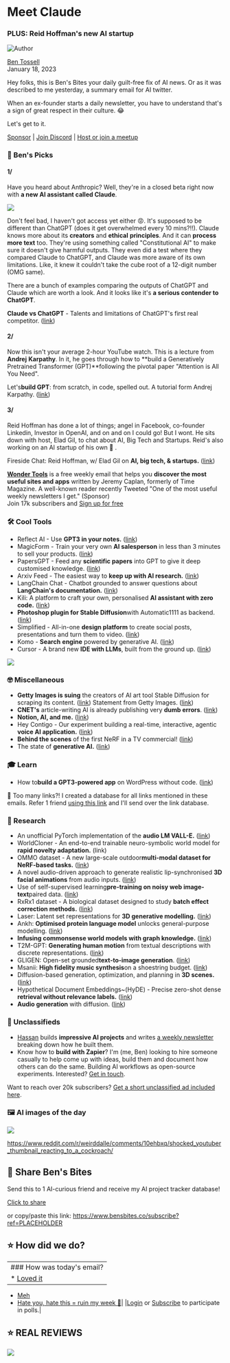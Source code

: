 # Meet Claude

### PLUS: Reid Hoffman's new AI startup

![Author](https://media.beehiiv.com/cdn-cgi/image/fit=scale-down,format=auto,onerror=redirect,quality=80/uploads/user/profile_picture/fc858b4d-39e3-4be1-abf4-2b55504e21a2/thumb_uJ4UYake_400x400.jpg)

[Ben Tossell](https://www.twitter.com/bentossell)\
January 18, 2023

Hey folks, this is Ben's Bites your daily guilt-free fix of AI news. Or as it was described to me yesterday, a summary email for AI twitter.

When an ex-founder starts a daily newsletter, you have to understand that's a sign of great respect in their culture. 😂

Let's get to it.

[Sponsor](https://sponsor.bensbites.co/) | [Join Discord](https://discord.gg/qd92NKjDdE) | [Host or join a meetup](https://meetups.bensbites.co/)

### 🤌 Ben's Picks

#### 1/

Have you heard about Anthropic? Well, they're in a closed beta right now with **a new AI assistant called Claude**.

![](https://media.beehiiv.com/cdn-cgi/image/fit=scale-down,format=auto,onerror=redirect,quality=80/uploads/asset/file/ef65ea00-cb0d-4bf3-ba60-442e0fefc4a8/giphy__5_.gif)

Don't feel bad, I haven't got access yet either 😡. It's supposed to be different than ChatGPT (does it get overwhelmed every 10 mins?!!). Claude knows more about its **creators** and **ethical** **principles**. And it can **process more text** too. They're using something called "Constitutional AI" to make sure it doesn't give harmful outputs. They even did a test where they compared Claude to ChatGPT, and Claude was more aware of its own limitations. Like, it knew it couldn't take the cube root of a 12-digit number (OMG same).

There are a bunch of examples comparing the outputs of ChatGPT and Claude which are worth a look. And it looks like it's **a serious contender to ChatGPT**.

**Claude vs ChatGPT** - Talents and limitations of ChatGPT's first real competitor. ([<u>link</u>](https://scale.com/blog/chatgpt-vs-claude))

#### 2/

Now this isn't your average 2-hour YouTube watch. This is a lecture from **Andrej** **Karpathy**. In it, he goes through how to \*\*build a Generatively Pretrained Transformer (GPT)\*\*following the pivotal paper "Attention is All You Need".

Let's**build GPT**: from scratch, in code, spelled out. A tutorial form Andrej Karpathy. ([<u>link</u>](https://www.youtube.com/watch?v=kCc8FmEb1nY))

#### 3/

Reid Hoffman has done a lot of things; angel in Facebook, co-founder Linkedin, Investor in OpenAI, and on and on I could go! But I wont. He sits down with host, Elad Gil, to chat about AI, Big Tech and Startups. Reid's also working on an AI startup of his own 👀 .

Fireside Chat: Reid Hoffman, w/ Elad Gil on **AI, big tech, & startups.** ([<u>link</u>](https://www.youtube.com/watch?app=desktop\&v=6QySKWkYlPc))

**[Wonder Tools](https://bit.ly/wonderjan23)** is a free weekly email that helps you **discover the most useful sites and apps** written by Jeremy Caplan, formerly of Time Magazine. A well-known reader recently Tweeted "One of the most useful weekly newsletters I get." (Sponsor)\
Join 17k subscribers and [Sign up for free](https://bit.ly/wonderjan23)

### 🛠️ Cool Tools

- Reflect AI - Use **GPT3 in your notes.** ([<u>link</u>](https://reflect.academy/artificial-intelligence))
- MagicForm - Train your very own **AI salesperson** in less than 3 minutes to sell your products. ([<u>link</u>](https://www.magicform.ai/))
- PapersGPT - Feed any **scientific papers** into GPT to give it deep customised knowledge. ([<u>link</u>](https://twitter.com/thejessezhang/status/1615390646763945991))
- Arxiv Feed - The easiest way to **keep up with AI research.** ([<u>link</u>](https://arxiv-feed.vercel.app/))
- LangChain Chat - Chatbot grounded to answer questions about **LangChain's documentation.** ([<u>link</u>](https://chat.langchain.dev/))
- Kili: A platform to craft your own, personalised **AI assistant with zero code.** ([<u>link</u>](https://www.kili.so/))
- **Photoshop plugin for Stable Diffusion**with Automatic1111 as backend. ([<u>link</u>](https://github.com/isekaidev/stable.art))
- Simplified - All-in-one **design platform** to create social posts, presentations and turn them to video. ([<u>link</u>](https://app.simplified.com/ai-writer/templates/design))
- Komo - **Search** **engine** powered by generative AI. ([link](https://komo.ai/))
- Cursor - A brand new **IDE with LLMs**, built from the ground up. ([<u>link</u>](https://twitter.com/amanrsanger/status/1615539968772050946?s=12\&t=UQhzKNvsx0WeumJ5UerO1w))

![](https://media.beehiiv.com/cdn-cgi/image/fit=scale-down,format=auto,onerror=redirect,quality=80/uploads/asset/file/6208393c-bd01-4b17-a447-95cd31ee47e7/FmuJ1wSacAA95xY.jpeg)

### 🤓 Miscellaneous

- **Getty Images is suing** the creators of AI art tool Stable Diffusion for scraping its content. ([<u>link</u>](https://www.theverge.com/2023/1/17/23558516/ai-art-copyright-stable-diffusion-getty-images-lawsuit)) Statement from Getty Images. ([<u>link</u>](https://newsroom.gettyimages.com/en/getty-images/getty-images-statement))
- **CNET's** article-writing AI is already publishing very **dumb errors**. ([<u>link</u>](https://futurism.com/cnet-ai-errors))
- **Notion, AI, and me.** ([<u>link</u>](https://thesephist.notion.site/Notion-AI-and-Me-8e6fcd0e61394d6391236c6183bf97e7))
- Hey Contigo - Our experiment building a real-time, interactive, agentic **voice AI application.** ([<u>link</u>](https://gilbertgravis.substack.com/p/hey-contigo?sd=pf))
- **Behind the scenes** of the first NeRF in a TV commercial! ([<u>link</u>](https://twitter.com/karenxcheng/status/1615406394030817286?s=20\&t=3EZ0mijTYmLLNhXA-kvDLg))
- The state of **generative AI.** ([<u>link</u>](https://tanay.substack.com/p/the-state-of-generative-ai))

### 🎓 Learn

- How to**build a GPT3-powered app** on WordPress without code. ([<u>link</u>](https://www.seotraininglondon.org/gpt3-wordpress-nocode/))

👋 Too many links?! I created a database for all links mentioned in these emails. Refer 1 friend [using this link](https://www.bensbites.co/subscribe?ref=PLACEHOLDER) and I'll send over the link database.

### 🔬 Research

- An unofficial PyTorch implementation of the **audio LM VALL-E.** ([<u>link</u>](https://github.com/enhuiz/vall-e))
- WorldCloner - An end-to-end trainable neuro-symbolic world model for **rapid novelty adaptation.** (link)
- OMMO dataset - A new large-scale outdoor**multi-modal dataset for NeRF-based tasks.** ([<u>link</u>](https://arxiv.org/abs/2301.06782))
- A novel audio-driven approach to generate realistic lip-synchronised **3D facial animations** from audio inputs. ([<u>link</u>](https://arxiv.org/abs/2301.06059))
- Use of self-supervised learning**pre-training on noisy web image-text**paired data. ([<u>link</u>](https://arxiv.org/abs/2301.07088))
- RxRx1 dataset - A biological dataset designed to study **batch effect correction methods.** ([<u>link</u>](https://arxiv.org/abs/2301.05768))
- Laser: Latent set representations for **3D generative modelling.** ([<u>link</u>](https://arxiv.org/abs/2301.05747))
- Ankh: **Optimised protein language model** unlocks general-purpose modelling. ([<u>link</u>](http://arxiv.org/abs/2301.06568))
- **Infusing commonsense world models with graph knowledge.** ([<u>link</u>](http://arxiv.org/abs/2301.05746))
- T2M-GPT: **Generating human motion** from textual descriptions with discrete representations. ([<u>link</u>](https://arxiv.org/abs/2301.06052))
- GLIGEN: Open-set grounded**text-to-image generation**. ([<u>link</u>](https://arxiv.org/abs/2301.07093))
- Msanii: **High fidelity music synthesis**on a shoestring budget. ([<u>link</u>](http://arxiv.org/abs/2301.06468))
- Diffusion-based generation, optimization, and planning in **3D scenes.**([<u>link</u>](http://arxiv.org/abs/2301.06015))
- Hypothetical Document Embeddings~(HyDE) - Precise zero-shot dense **retrieval without relevance labels.** ([<u>link</u>](https://arxiv.org/abs/2212.10496))
- **Audio generation** with diffusion. ([<u>link</u>](https://flavioschneider.notion.site/flavioschneider/Audio-Generation-with-Diffusion-c4f29f39048d4f03a23da13078a44cdb))

### 📰 Unclassifieds

- [Hassan](https://twitter.com/nutlope) builds **impressive AI projects** and writes [a weekly newsletter](https://twitter.com/nutlope) breaking down how he built them.
- Know how to **build with Zapier**? I'm (me, Ben) looking to hire someone casually to help come up with ideas, build them and document how others can do the same. Building AI workflows as open-source experiments. Interested? [Get in touch](mailto:ben.tossell@zapier.com).

Want to reach over 20k subscribers? [Get a short unclassified ad included here](https://tally.so/r/mZ9X90).

### 🖼 AI images of the day

![](https://media.beehiiv.com/cdn-cgi/image/fit=scale-down,format=auto,onerror=redirect,quality=80/uploads/asset/file/bf4645e6-2bce-4067-9451-63dff74ed90e/tvkcwyldfoca1.png)

<https://www.reddit.com/r/weirddalle/comments/10ehbxq/shocked_youtuber_thumbnail_reacting_to_a_cockroach/>

## 🤗 Share Ben's Bites

Send this to 1 AI-curious friend and receive my AI project tracker database!

[Click to share](https://www.bensbites.co/subscribe?ref=PLACEHOLDER)

or copy/paste this link: https://www.bensbites.co/subscribe?ref=PLACEHOLDER

## ⭐️ How did we do?

||
|:---|
|### How was today's email?|
|\* [Loved it](https://www.bensbites.co/login)

- [Meh](https://www.bensbites.co/login)
- [Hate you, hate this = ruin my week 🥹](https://www.bensbites.co/login)|
  |[Login](https://www.bensbites.co/login) or [Subscribe](https://www.bensbites.co/subscribe) to participate in polls.|

## ⭐️ REAL REVIEWS

![](https://media.beehiiv.com/cdn-cgi/image/fit=scale-down,format=auto,onerror=redirect,quality=80/uploads/asset/file/c8a91ecd-5477-493e-bb9d-9ed8f04bde24/Screenshot_2022-12-13_at_14.55.58.png)
